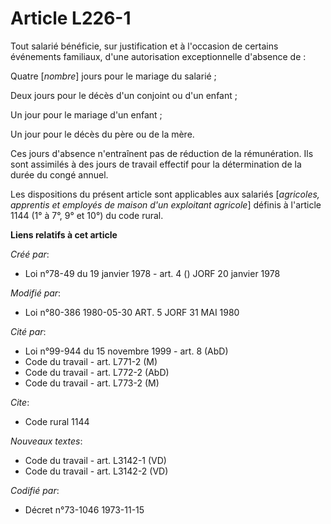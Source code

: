 # Article L226-1

Tout salarié bénéficie, sur justification et à l'occasion de certains événements familiaux, d'une autorisation exceptionnelle
d'absence de :

Quatre [*nombre*] jours pour le mariage du salarié ;

Deux jours pour le décès d'un conjoint ou d'un enfant ;

Un jour pour le mariage d'un enfant ;

Un jour pour le décès du père ou de la mère.

Ces jours d'absence n'entraînent pas de réduction de la rémunération. Ils sont assimilés à des jours de travail effectif pour
la détermination de la durée du congé annuel.

Les dispositions du présent article sont applicables aux salariés [*agricoles, apprentis et employés de maison d'un
exploitant agricole*] définis à l'article 1144 (1° à 7°, 9° et 10°) du code rural.

**Liens relatifs à cet article**

_Créé par_:

  - Loi n°78-49 du 19 janvier 1978 - art. 4 () JORF 20 janvier 1978

_Modifié par_:

  - Loi n°80-386 1980-05-30 ART. 5 JORF 31 MAI 1980

_Cité par_:

  - Loi n°99-944 du 15 novembre 1999 - art. 8 (AbD)
  - Code du travail - art. L771-2 (M)
  - Code du travail - art. L772-2 (AbD)
  - Code du travail - art. L773-2 (M)

_Cite_:

  - Code rural 1144

_Nouveaux textes_:

  - Code du travail - art. L3142-1 (VD)
  - Code du travail - art. L3142-2 (VD)

_Codifié par_:

  - Décret n°73-1046 1973-11-15
